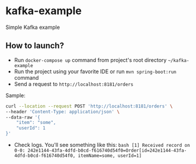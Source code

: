 # kafka-example
Simple Kafka example

## How to launch?
- Run ```docker-compose up``` command from project's root directory ```~/kafka-example```
- Run the project using your favorite IDE or run ```mvn spring-boot:run``` command
- Send a request to ```http://localhost:8181/orders```

Sample:
```bash
curl --location --request POST 'http://localhost:8181/orders' \
--header 'Content-Type: application/json' \
--data-raw '{
    "item": "some",
    "userId": 1
}'
```
- Check logs. You'll see something like this:
```bash [1] Received record on 0-0: 242e1144-43fa-4dfd-b0cd-f616740d54f0=Order[id=242e1144-43fa-4dfd-b0cd-f616740d54f0, itemName=some, userId=1]```
